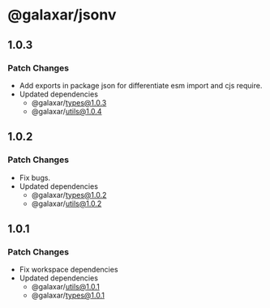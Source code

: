 # @galaxar/jsonv

## 1.0.3

### Patch Changes

-   Add exports in package json for differentiate esm import and cjs require.
-   Updated dependencies
    -   @galaxar/types@1.0.3
    -   @galaxar/utils@1.0.4

## 1.0.2

### Patch Changes

-   Fix bugs.
-   Updated dependencies
    -   @galaxar/types@1.0.2
    -   @galaxar/utils@1.0.2

## 1.0.1

### Patch Changes

-   Fix workspace dependencies
-   Updated dependencies
    -   @galaxar/utils@1.0.1
    -   @galaxar/types@1.0.1
